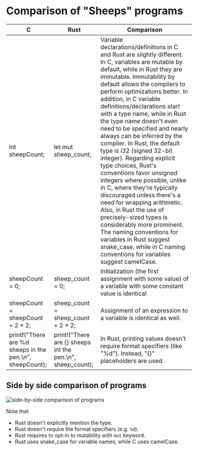 # Comparison of "Sheeps" programs

| C | Rust | Comparison |
|---|---|---|
| int sheepCount; | let mut sheep_count; | Variable declarations/definitions in C and Rust are slightly different. In C, variables are mutable by default, while in Rust they are immutable. Immutability by default allows the compilers to perform optimizations better. In addition, in C variable definitions/declarations start with a type name, while in Rust the type name doesn't even need to be specified and nearly always can be inferred by the compiler. In Rust, the default type is i32 (signed 32-bit integer). Regarding explicit type choices, Rust's conventions favor unsigned integers where possible, unlike in C, where they're typically discouraged unless there's a need for wrapping arithmetic. Also, in Rust the use of precisely-sized types is considerably more prominent. The naming conventions for variables in Rust suggest snake_case, while in C naming conventions for variables suggest camelCase. |
| sheepCount = 0; | sheep_count = 0; | Initialization (the first assignment with some value) of a variable with some constant value is identical |
| sheepCount = sheepCount + 2 * 2; | sheep_count = sheep_count + 2 * 2; | Assignment of an expression to a variable is identical as well. |
| printf("There are %d sheeps in the pen.\n", sheepCount); | print!("There are {} sheeps int the pen.\n", sheep_count); | In Rust, printing values doesn't require format specifiers (like "%d"). Instead, "{}" placeholders are used. |

## Side by side comparison of programs

![side-by-side comparison of programs](https://i.imgur.com/Fj3NsDy.png)

Note that

* Rust doesn't explicitly mention the type.
* Rust doesn't require the format specifiers (e.g. `%d`).
* Rust requires to opt-in to mutability with `mut` keyword.
* Rust uses snake_case for variable names, while C uses camelCase.
